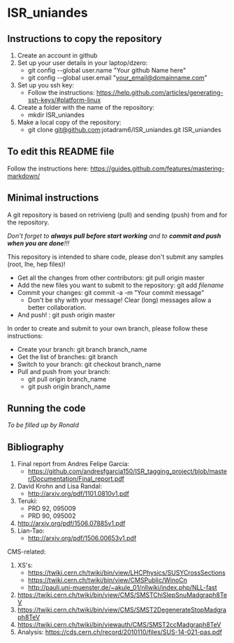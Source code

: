 # ISR_uniandes

## **Instructions to copy the repository**
1. Create an account in github
2. Set up your user details in your laptop/dzero:
	* git config --global user.name "Your github Name here"
	* git config --global user.email "your_email@domainname.com"
3. Set up you ssh key:
	* Follow the instructions: https://help.github.com/articles/generating-ssh-keys/#platform-linux
4. Create a folder with the name of the repository:
	* mkdir ISR_uniandes
5. Make a local copy of the repository:
	* git clone git@github.com:jotadram6/ISR_uniandes.git ISR_uniandes

## **To edit this README file**
Follow the instructions here: https://guides.github.com/features/mastering-markdown/

## **Minimal instructions**
A git repository is based on retrivieng (pull) and sending (push) from and for the repository.

_Don't forget to **always pull before start working** and to **commit and push when you are done**!!!_

This repository is intended to share code, please don't submit any samples (root, lhe, hep files)!
* Get all the changes from other contributors: git pull origin master
* Add the new files you want to submit to the repository: git add _filename_
* Commit your changes: git commit -a -m "Your commit message"
	* Don't be shy with your message! Clear (long) messages allow a better collaboration. 
* And push! : git push origin master

In order to create and submit to your own branch, please follow these instructions:
* Create your branch: git branch branch_name
* Get the list of branches: git branch
* Switch to your branch: git checkout branch_name
* Pull and push from your branch:
	* git pull origin branch_name
	* git push origin branch_name

## **Running the code**

_To be filled up by Ronald_

## **Bibliography**

1. Final report from Andres Felipe Garcia:
	* https://github.com/andresfgarcia150/ISR_tagging_project/blob/master/Documentation/Final_report.pdf
2. David Krohn and Lisa Randal:
	* http://arxiv.org/pdf/1101.0810v1.pdf
3. Teruki:
	* PRD 92, 095009
	* PRD 90, 095002
4. http://arxiv.org/pdf/1506.07885v1.pdf
5. Lian-Tao:
	* http://arxiv.org/pdf/1506.00653v1.pdf

CMS-related:

1. XS's:
	* https://twiki.cern.ch/twiki/bin/view/LHCPhysics/SUSYCrossSections
	* https://twiki.cern.ch/twiki/bin/view/CMSPublic/WinoCn
	* http://pauli.uni-muenster.de/~akule_01/nllwiki/index.php/NLL-fast
2. https://twiki.cern.ch/twiki/bin/view/CMS/SMSTChiSlepSnuMadgraph8TeV
3. https://twiki.cern.ch/twiki/bin/view/CMS/SMST2DegenerateStopMadgraph8TeV
4. https://twiki.cern.ch/twiki/bin/viewauth/CMS/SMST2ccMadgraph8TeV
5. Analysis: https://cds.cern.ch/record/2010110/files/SUS-14-021-pas.pdf

